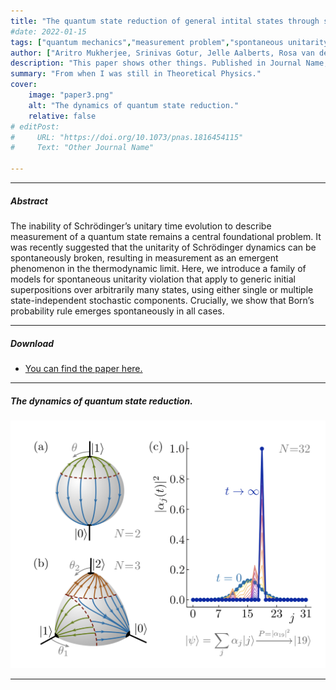 ```yaml
---
title: "The quantum state reduction of general intital states through spontaneous unitarity violation" 
#date: 2022-01-15
tags: ["quantum mechanics","measurement problem","spontaneous unitarity violation"]
author: ["Aritro Mukherjee, Srinivas Gotur, Jelle Aalberts, Rosa van den Ende, Lotte Mertens, Jasper van Wezel, 2023"]
description: "This paper shows other things. Published in Journal Name, 2015." 
summary: "From when I was still in Theoretical Physics." 
cover:
    image: "paper3.png"
    alt: "The dynamics of quantum state reduction."
    relative: false
# editPost:
#     URL: "https://doi.org/10.1073/pnas.1816454115"
#     Text: "Other Journal Name"

---
```


---

##### Abstract

The inability of Schrödinger’s unitary time evolution to describe measurement of a quantum state remains a central foundational problem. It was recently suggested that the unitarity of Schrödinger dynamics can be spontaneously broken, resulting in measurement as an emergent phenomenon in the thermodynamic limit. Here, we introduce a family of models for spontaneous unitarity violation that apply to generic initial superpositions over arbitrarily many states, using either single or multiple state-independent stochastic components. Crucially, we show that Born’s probability rule emerges spontaneously in all cases.

---

##### Download

+ [You can find the paper here.](https://arxiv.org/pdf/2301.03233.pdf)

<!-- + [Download it here:](paper3.pdf)
+ [Online appendix](appendix3.pdf)
+ [Code and data](https://github.com/pmichaillat/unemployment-gap) -->

---

##### The dynamics of quantum state reduction.

![](paper3.png)

---

<!-- ##### Citation

Author 1 and Author 2. Year. "Title." *Journal* Volume (Issue): First page–Last page. https://doi.org/paper_doi.

```BibTeX
@article{AAYY,
author = {Author 1 and Author 2},
doi = {paper_doi},
journal = {Journal},
number = {Issue},
pages = {XXX--YYY},
title ={Title},
volume = {Volume},
year = {Year}}
``` -->

<!-- ##### Related material

+ [Presentation slides](presentation2.pdf) -->

